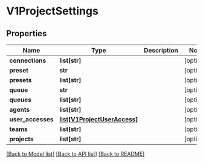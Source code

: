 # V1ProjectSettings


## Properties
Name | Type | Description | Notes
------------ | ------------- | ------------- | -------------
**connections** | **list[str]** |  | [optional] 
**preset** | **str** |  | [optional] 
**presets** | **list[str]** |  | [optional] 
**queue** | **str** |  | [optional] 
**queues** | **list[str]** |  | [optional] 
**agents** | **list[str]** |  | [optional] 
**user_accesses** | [**list[V1ProjectUserAccess]**](V1ProjectUserAccess.md) |  | [optional] 
**teams** | **list[str]** |  | [optional] 
**projects** | **list[str]** |  | [optional] 

[[Back to Model list]](../README.md#documentation-for-models) [[Back to API list]](../README.md#documentation-for-api-endpoints) [[Back to README]](../README.md)


